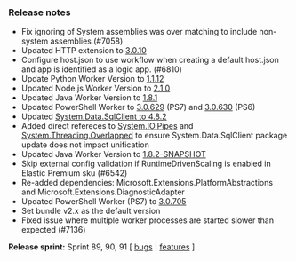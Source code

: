 ### Release notes
<!-- Please add your release notes in the following format:
- My change description (#PR)
-->
- Fix ignoring of System assemblies was over matching to include non-system assemblies (#7058)
- Updated HTTP extension to [3.0.10](https://github.com/Azure/azure-webjobs-sdk-extensions/releases/tag/http-v3.0.10)
- Configure host.json to use workflow when creating a default host.json and app is identified as a logic app. (#6810)
- Update Python Worker Version to [1.1.12](https://github.com/Azure/azure-functions-python-worker/releases/tag/1.1.12)
- Updated Node.js Worker Version to [2.1.0](https://github.com/Azure/azure-functions-nodejs-worker/releases/tag/v2.1.0)
- Updated Java Worker Version to [1.8.1](https://github.com/Azure/azure-functions-java-worker/releases/tag/1.8.1)
- Updated PowerShell Worker to [3.0.629](https://github.com/Azure/azure-functions-powershell-worker/releases/tag/v3.0.629) (PS7) and [3.0.630](https://github.com/Azure/azure-functions-powershell-worker/releases/tag/v3.0.630) (PS6)
- Updated [System.Data.SqlClient to 4.8.2](https://www.nuget.org/packages/System.Data.SqlClient/4.8.2)
- Added direct refereces to [System.IO.Pipes](https://www.nuget.org/packages/System.IO.Pipes/4.3.0)  and [System.Threading.Overlapped](https://www.nuget.org/packages/System.Threading.Overlapped/4.3.0) to ensure System.Data.SqlClient package update does not impact unification
- Updated Java Worker Version to [1.8.2-SNAPSHOT](https://github.com/Azure/azure-functions-java-worker/releases/tag/1.8.2-SNAPSHOT)
- Skip external config validation if RuntimeDrivenScaling is enabled in Elastic Premium sku (#6542)
- Re-added dependencies: Microsoft.Extensions.PlatformAbstractions and Microsoft.Extensions.DiagnosticAdapter
- Updated PowerShell Worker (PS7) to [3.0.705](https://github.com/Azure/azure-functions-powershell-worker/releases/tag/v3.0.705)
- Set bundle v2.x as the default version
- Fixed issue where multiple worker processes are started slower than expected (#7136)

**Release sprint:** Sprint 89, 90, 91
[ [bugs](https://github.com/Azure/azure-functions-host/issues?q=is%3Aissue+milestone%3A%22Functions+Sprint+89%22+label%3Abug+is%3Aclosed) | [features](https://github.com/Azure/azure-functions-host/issues?q=is%3Aissue+milestone%3A%22Functions+Sprint+89%22+label%3Afeature+is%3Aclosed) ]
